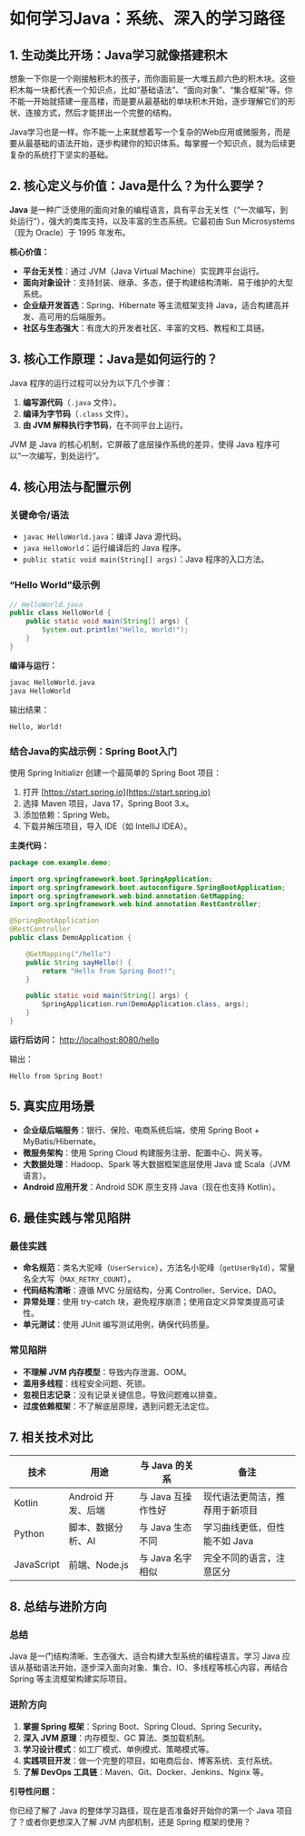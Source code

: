 # 如何学习Java：系统、深入的学习路径

## 1. 生动类比开场：Java学习就像搭建积木

想象一下你是一个刚接触积木的孩子，而你面前是一大堆五颜六色的积木块。这些积木每一块都代表一个知识点，比如“基础语法”、“面向对象”、“集合框架”等。你不能一开始就搭建一座高楼，而是要从最基础的单块积木开始，逐步理解它们的形状、连接方式，然后才能拼出一个完整的结构。

Java学习也是一样。你不能一上来就想着写一个复杂的Web应用或微服务，而是要从最基础的语法开始，逐步构建你的知识体系。每掌握一个知识点，就为后续更复杂的系统打下坚实的基础。

## 2. 核心定义与价值：Java是什么？为什么要学？

**Java** 是一种广泛使用的面向对象的编程语言，具有平台无关性（“一次编写，到处运行”），强大的类库支持，以及丰富的生态系统。它最初由 Sun Microsystems（现为 Oracle）于 1995 年发布。

**核心价值：**
- **平台无关性**：通过 JVM（Java Virtual Machine）实现跨平台运行。
- **面向对象设计**：支持封装、继承、多态，便于构建结构清晰、易于维护的大型系统。
- **企业级开发首选**：Spring、Hibernate 等主流框架支持 Java，适合构建高并发、高可用的后端服务。
- **社区与生态强大**：有庞大的开发者社区、丰富的文档、教程和工具链。

## 3. 核心工作原理：Java是如何运行的？

Java 程序的运行过程可以分为以下几个步骤：

1. **编写源代码**（`.java` 文件）。
2. **编译为字节码**（`.class` 文件）。
3. **由 JVM 解释执行字节码**，在不同平台上运行。

JVM 是 Java 的核心机制，它屏蔽了底层操作系统的差异，使得 Java 程序可以“一次编写，到处运行”。

## 4. 核心用法与配置示例

### 关键命令/语法

- `javac HelloWorld.java`：编译 Java 源代码。
- `java HelloWorld`：运行编译后的 Java 程序。
- `public static void main(String[] args)`：Java 程序的入口方法。

### “Hello World”级示例

```java
// HelloWorld.java
public class HelloWorld {
    public static void main(String[] args) {
        System.out.println("Hello, World!");
    }
}
```

**编译与运行：**
```bash
javac HelloWorld.java
java HelloWorld
```

输出结果：
```
Hello, World!
```

### 结合Java的实战示例：Spring Boot入门

使用 Spring Initializr 创建一个最简单的 Spring Boot 项目：

1. 打开 [https://start.spring.io](https://start.spring.io)
2. 选择 Maven 项目，Java 17，Spring Boot 3.x。
3. 添加依赖：Spring Web。
4. 下载并解压项目，导入 IDE（如 IntelliJ IDEA）。

**主类代码：**

```java
package com.example.demo;

import org.springframework.boot.SpringApplication;
import org.springframework.boot.autoconfigure.SpringBootApplication;
import org.springframework.web.bind.annotation.GetMapping;
import org.springframework.web.bind.annotation.RestController;

@SpringBootApplication
@RestController
public class DemoApplication {

    @GetMapping("/hello")
    public String sayHello() {
        return "Hello from Spring Boot!";
    }

    public static void main(String[] args) {
        SpringApplication.run(DemoApplication.class, args);
    }
}
```

**运行后访问：** [http://localhost:8080/hello](http://localhost:8080/hello)

输出：
```
Hello from Spring Boot!
```

## 5. 真实应用场景

- **企业级后端服务**：银行、保险、电商系统后端，使用 Spring Boot + MyBatis/Hibernate。
- **微服务架构**：使用 Spring Cloud 构建服务注册、配置中心、网关等。
- **大数据处理**：Hadoop、Spark 等大数据框架底层使用 Java 或 Scala（JVM 语言）。
- **Android 应用开发**：Android SDK 原生支持 Java（现在也支持 Kotlin）。

## 6. 最佳实践与常见陷阱

### 最佳实践

- **命名规范**：类名大驼峰（`UserService`），方法名小驼峰（`getUserById`），常量名全大写（`MAX_RETRY_COUNT`）。
- **代码结构清晰**：遵循 MVC 分层结构，分离 Controller、Service、DAO。
- **异常处理**：使用 try-catch 块，避免程序崩溃；使用自定义异常类提高可读性。
- **单元测试**：使用 JUnit 编写测试用例，确保代码质量。

### 常见陷阱

- **不理解 JVM 内存模型**：导致内存泄漏、OOM。
- **滥用多线程**：线程安全问题、死锁。
- **忽视日志记录**：没有记录关键信息，导致问题难以排查。
- **过度依赖框架**：不了解底层原理，遇到问题无法定位。

## 7. 相关技术对比

| 技术 | 用途 | 与 Java 的关系 | 备注 |
|------|------|----------------|------|
| Kotlin | Android 开发、后端 | 与 Java 互操作性好 | 现代语法更简洁，推荐用于新项目 |
| Python | 脚本、数据分析、AI | 与 Java 生态不同 | 学习曲线更低，但性能不如 Java |
| JavaScript | 前端、Node.js | 与 Java 名字相似 | 完全不同的语言，注意区分 |

## 8. 总结与进阶方向

### 总结

Java 是一门结构清晰、生态强大、适合构建大型系统的编程语言。学习 Java 应该从基础语法开始，逐步深入面向对象、集合、IO、多线程等核心内容，再结合 Spring 等主流框架构建实际项目。

### 进阶方向

1. **掌握 Spring 框架**：Spring Boot、Spring Cloud、Spring Security。
2. **深入 JVM 原理**：内存模型、GC 算法、类加载机制。
3. **学习设计模式**：如工厂模式、单例模式、策略模式等。
4. **实践项目开发**：做一个完整的项目，如电商后台、博客系统、支付系统。
5. **了解 DevOps 工具链**：Maven、Git、Docker、Jenkins、Nginx 等。

**引导性问题：**

你已经了解了 Java 的整体学习路径，现在是否准备好开始你的第一个 Java 项目了？或者你更想深入了解 JVM 内部机制，还是 Spring 框架的使用？